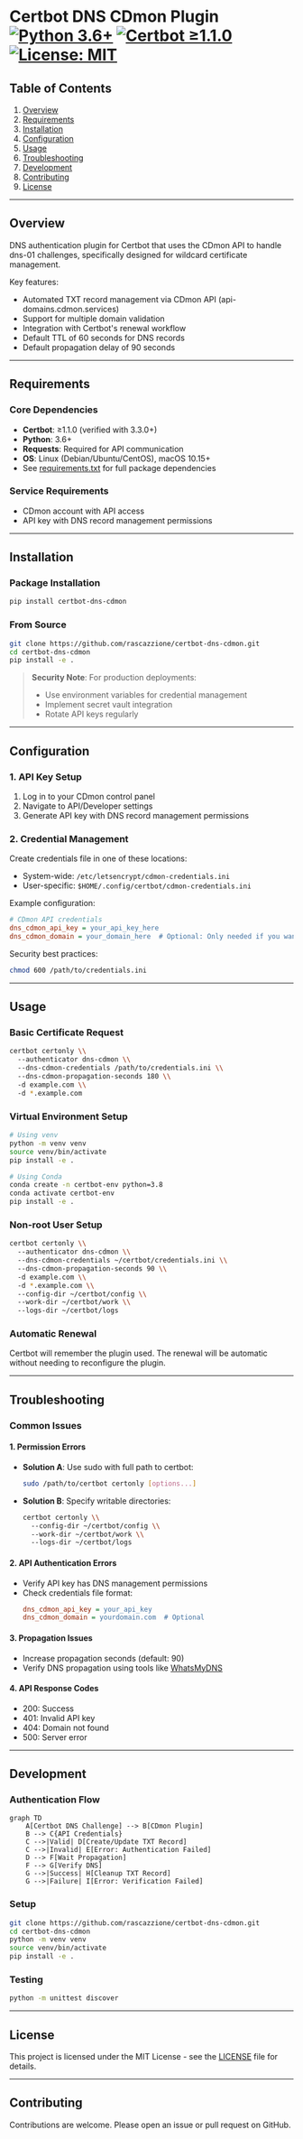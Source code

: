 # Certbot DNS CDmon Plugin [![Python 3.6+](https://img.shields.io/badge/python-3.6%2B-blue)](https://www.python.org/) [![Certbot ≥1.1.0](https://img.shields.io/badge/certbot-≥1.1.0-green)](https://certbot.eff.org/) [![License: MIT](https://img.shields.io/badge/License-MIT-yellow.svg)](https://opensource.org/licenses/MIT)

## Table of Contents
1. [Overview](#overview)
2. [Requirements](#requirements)
3. [Installation](#installation)
4. [Configuration](#configuration)
5. [Usage](#usage)
6. [Troubleshooting](#troubleshooting)
7. [Development](#development)
8. [Contributing](#contributing)
9. [License](#license)

---

## Overview <a id="overview"></a>

DNS authentication plugin for Certbot that uses the CDmon API to handle dns-01 challenges, specifically designed for wildcard certificate management.

Key features:
- Automated TXT record management via CDmon API (api-domains.cdmon.services)
- Support for multiple domain validation
- Integration with Certbot's renewal workflow
- Default TTL of 60 seconds for DNS records
- Default propagation delay of 90 seconds

---

## Requirements <a id="requirements"></a>

### Core Dependencies
- **Certbot**: ≥1.1.0 (verified with 3.3.0+)
- **Python**: 3.6+
- **Requests**: Required for API communication
- **OS**: Linux (Debian/Ubuntu/CentOS), macOS 10.15+
- See [requirements.txt](requirements.txt) for full package dependencies

### Service Requirements
- CDmon account with API access
- API key with DNS record management permissions

---

## Installation <a id="installation"></a>

### Package Installation
```bash
pip install certbot-dns-cdmon
```

### From Source
```bash
git clone https://github.com/rascazzione/certbot-dns-cdmon.git
cd certbot-dns-cdmon
pip install -e .
```

> **Security Note**: For production deployments:
> - Use environment variables for credential management
> - Implement secret vault integration
> - Rotate API keys regularly

---

## Configuration <a id="configuration"></a>

### 1. API Key Setup
1. Log in to your CDmon control panel
2. Navigate to API/Developer settings
3. Generate API key with DNS record management permissions

### 2. Credential Management
Create credentials file in one of these locations:
- System-wide: `/etc/letsencrypt/cdmon-credentials.ini`
- User-specific: `$HOME/.config/certbot/cdmon-credentials.ini`

Example configuration:
```ini
# CDmon API credentials
dns_cdmon_api_key = your_api_key_here
dns_cdmon_domain = your_domain_here  # Optional: Only needed if you want to override automatic domain detection
```

Security best practices:
```bash
chmod 600 /path/to/credentials.ini
```

---

## Usage <a id="usage"></a>

### Basic Certificate Request
```bash
certbot certonly \\
  --authenticator dns-cdmon \\
  --dns-cdmon-credentials /path/to/credentials.ini \\
  --dns-cdmon-propagation-seconds 180 \\
  -d example.com \\
  -d *.example.com
```

### Virtual Environment Setup
```bash
# Using venv
python -m venv venv
source venv/bin/activate
pip install -e .

# Using Conda
conda create -n certbot-env python=3.8
conda activate certbot-env
pip install -e .
```

### Non-root User Setup
```bash
certbot certonly \\
  --authenticator dns-cdmon \\
  --dns-cdmon-credentials ~/certbot/credentials.ini \\
  --dns-cdmon-propagation-seconds 90 \\
  -d example.com \\
  -d *.example.com \\
  --config-dir ~/certbot/config \\
  --work-dir ~/certbot/work \\
  --logs-dir ~/certbot/logs
```

### Automatic Renewal
Certbot will remember the plugin used. The renewal will be automatic without needing to reconfigure the plugin.

---

## Troubleshooting <a id="troubleshooting"></a>

### Common Issues

#### 1. Permission Errors
- **Solution A**: Use sudo with full path to certbot:
  ```bash
  sudo /path/to/certbot certonly [options...]
  ```
- **Solution B**: Specify writable directories:
  ```bash
  certbot certonly \\
    --config-dir ~/certbot/config \\
    --work-dir ~/certbot/work \\
    --logs-dir ~/certbot/logs
  ```

#### 2. API Authentication Errors
- Verify API key has DNS management permissions
- Check credentials file format:
  ```ini
  dns_cdmon_api_key = your_api_key
  dns_cdmon_domain = yourdomain.com  # Optional
  ```

#### 3. Propagation Issues
- Increase propagation seconds (default: 90)
- Verify DNS propagation using tools like [WhatsMyDNS](https://www.whatsmydns.net/)

#### 4. API Response Codes
- 200: Success
- 401: Invalid API key
- 404: Domain not found
- 500: Server error

---

## Development <a id="development"></a>

### Authentication Flow
```mermaid
graph TD
    A[Certbot DNS Challenge] --> B[CDmon Plugin]
    B --> C{API Credentials}
    C -->|Valid| D[Create/Update TXT Record]
    C -->|Invalid| E[Error: Authentication Failed]
    D --> F[Wait Propagation]
    F --> G[Verify DNS]
    G -->|Success| H[Cleanup TXT Record]
    G -->|Failure| I[Error: Verification Failed]
```

### Setup
```bash
git clone https://github.com/rascazzione/certbot-dns-cdmon.git
cd certbot-dns-cdmon
python -m venv venv
source venv/bin/activate
pip install -e .
```

### Testing
```bash
python -m unittest discover
```

---

## License <a id="license"></a>

This project is licensed under the MIT License - see the [LICENSE](LICENSE) file for details.

---

## Contributing <a id="contributing"></a>

Contributions are welcome. Please open an issue or pull request on GitHub.
